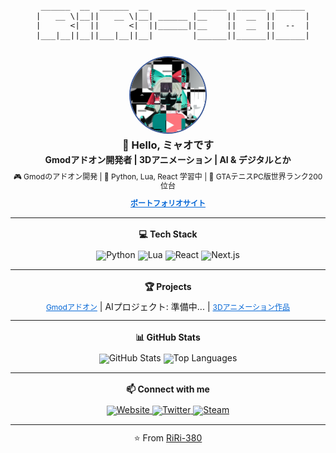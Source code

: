 <div align="center" style="line-height: 1.2;">
  <pre style="font-size: 13px; margin: 0;">
   ______  __  ______  __          ______  ______  ______ 
  |   __ \|__||   __ \|__| ______ |__    ||  __  ||      |
  |      <|  ||      <|  ||______||__    ||  __  ||  --  |
  |___|__||__||___|__||__|        |______||______||______|
  </pre>

  <img src="https://github.com/RiRi-380/RiRi-380/raw/main/avatar.png" width="120" alt="Avatar" style="border-radius: 50%; border: 2px solid #3b5998; margin-top: 10px;" />
  
  <h3 style="margin: 5px;">👋 Hello, ミャオです</h3>
  <p style="margin: 5px 0; font-size: 14px;"><strong>Gmodアドオン開発者 | 3Dアニメーション | AI & デジタルとか</strong></p>
  <p style="font-size: 12px;">🎮 Gmodのアドオン開発 | 🐍 Python, Lua, React 学習中 | 🎾 GTAテニスPC版世界ランク200位台</p>
  <a href="https://riri38o.com" target="_blank" style="font-size: 12px; color: #0366d6;"><strong>ポートフォリオサイト</strong></a>
</div>

---

<div align="center" style="line-height: 1;">
  <h4>💻 Tech Stack</h4>
  <img src="https://img.shields.io/badge/-Python-3776AB?style=flat-square&logo=python&logoColor=white" alt="Python" />
  <img src="https://img.shields.io/badge/-Lua-2C2D72?style=flat-square&logo=lua&logoColor=white" alt="Lua" />
  <img src="https://img.shields.io/badge/-React-61DAFB?style=flat-square&logo=react&logoColor=black" alt="React" />
  <img src="https://img.shields.io/badge/-Next.js-000000?style=flat-square&logo=next.js&logoColor=white" alt="Next.js" />
</div>

---

<div align="center" style="line-height: 1;">
  <h4>🏆 Projects</h4>
  <p style="margin: 0;">
    <a href="https://steamcommunity.com/id/RiRi-380/myworkshopfiles/?appid=4000" target="_blank" style="font-size: 12px; color: #0366d6;">Gmodアドオン</a> |
    AIプロジェクト: 準備中... |
    <a href="https://x.com/RiRi_Myao51" target="_blank" style="font-size: 12px; color: #0366d6;">3Dアニメーション作品</a>
  </p>
</div>

---

<div align="center" style="line-height: 1;">
  <h4>📊 GitHub Stats</h4>
  <img src="https://github-readme-stats.vercel.app/api?username=RiRi-380&show_icons=true&theme=default&hide_border=true&bg_color=ffffff" width="380" alt="GitHub Stats" />
  <img src="https://github-readme-stats.vercel.app/api/top-langs/?username=RiRi-380&layout=compact&theme=default&hide_border=true&bg_color=ffffff" width="380" alt="Top Languages" />
</div>

---

<div align="center" style="line-height: 1;">
  <h4>📫 Connect with me</h4>
  <a href="https://riri38o.com" target="_blank">
    <img src="https://img.shields.io/badge/-Website-000000?style=flat-square&logo=About.me&logoColor=white" alt="Website" />
  </a>
  <a href="https://x.com/RiRi_Myao51" target="_blank">
    <img src="https://img.shields.io/badge/-Twitter-1DA1F2?style=flat-square&logo=twitter&logoColor=white" alt="Twitter" />
  </a>
  <a href="https://steamcommunity.com/id/RiRi-380/" target="_blank">
    <img src="https://img.shields.io/badge/-Steam-000000?style=flat-square&logo=steam&logoColor=white" alt="Steam" />
  </a>
</div>

---

<div align="center" style="line-height: 1;">
  ⭐️ From <a href="https://github.com/RiRi-380">RiRi-380</a>
</div>
